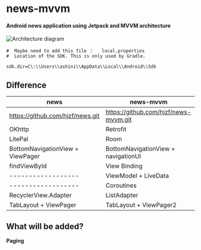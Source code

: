 # news-mvvm

#### Android news application using Jetpack and MVVM architecture    

![Architecture diagram](https://developer.android.google.cn/topic/libraries/architecture/images/final-architecture.png)



```properties
#  Maybe need to add this file ：   local.properties   
#  Location of the SDK. This is only used by Gradle.

sdk.dir=C\:\\Users\\ashini\\AppData\\Local\\Android\\Sdk
```


## Difference

| news                             | news-mvvm                             |
|-|-|
| https://github.com/hjzf/news.git | https://github.com/hjzf/news-mvvm.git |
| OKhttp                           | Retrofit                            |
| LitePal                          | Room                                |
| BottomNavigationView + ViewPager | BottomNavigationView + navigationUI |
| findViewById                     | View Binding                        |
| ------------------               | ViewModel + LiveData                |
| ------------------               | Coroutines                          |
| RecyclerView.Adapter             | ListAdapter                         |
| TabLayout + ViewPager            | TabLayout + ViewPager2              |

## What will be added? 

**Paging**

